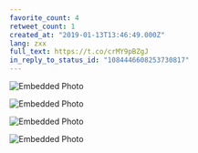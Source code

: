```yaml
---
favorite_count: 4
retweet_count: 1
created_at: "2019-01-13T13:46:49.000Z"
lang: zxx
full_text: https://t.co/crMY9pBZgJ
in_reply_to_status_id: "1084446608253730817"
---
```


<div class="gallery gallery-4">

![Embedded Photo](https://twitter-media-coderbyheart.s3.eu-north-1.amazonaws.com/1084446671411576832-Dwy6dAqX4AAvUg8.jpg)

![Embedded Photo](https://twitter-media-coderbyheart.s3.eu-north-1.amazonaws.com/1084446671411576832-Dwy6d2dXQAAWgEp.jpg)

![Embedded Photo](https://twitter-media-coderbyheart.s3.eu-north-1.amazonaws.com/1084446671411576832-Dwy6emPWwAEBbLW.jpg)

![Embedded Photo](https://twitter-media-coderbyheart.s3.eu-north-1.amazonaws.com/1084446671411576832-Dwy6fdEW0AA7RFs.jpg)

</div>
